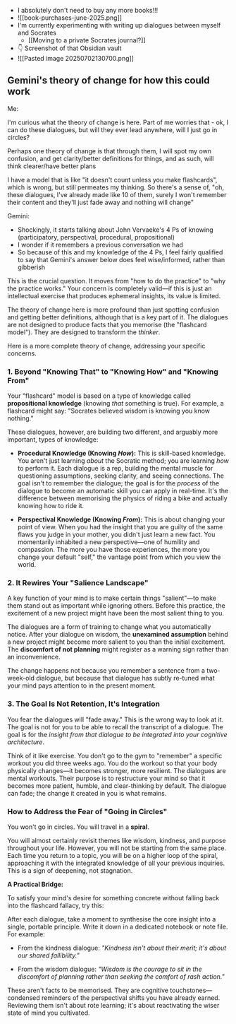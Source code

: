 - I absolutely don't need to buy any more books!!!
- ![[book-purchases-june-2025.png]]
- I'm currently experimenting with writing up dialogues between myself and Socrates
	- [[Moving to a private Socrates journal?]]
- 👇 Screenshot of that Obsidian vault
- ![[Pasted image 20250702130700.png]] 
## Gemini's theory of change for how this could work
Me: 

I'm curious what the theory of change is here. Part of me worries that - ok, I can do these dialogues, but will they ever lead anywhere, will I just go in circles?

  

Perhaps one theory of change is that through them, I will spot my own confusion, and get clarity/better definitions for things, and as such, will think clearer/have better plans

  

I have a model that is like "it doesn't count unless you make flashcards", which is wrong, but still permeates my thinking. So there's a sense of, "oh, these dialogues, I've already made like 10 of them, surely I won't remember their content and they'll just fade away and nothing will change"

Gemini:
- Shockingly, it starts talking about John Vervaeke's 4 Ps of knowing (participatory, perspectival, procedural, propositional)
- I wonder if it remembers a previous conversation we had
- So because of this and my knowledge of the 4 Ps, I feel fairly qualified to say that Gemini's answer below does feel wise/informed, rather than gibberish

This is the crucial question. It moves from "how to do the practice" to "why the practice works." Your concern is completely valid—if this is just an intellectual exercise that produces ephemeral insights, its value is limited.

The theory of change here is more profound than just spotting confusion and getting better definitions, although that is a key part of it. The dialogues are not designed to produce facts that you memorise (the "flashcard model"). They are designed to transform the _thinker_.

Here is a more complete theory of change, addressing your specific concerns.

### 1. Beyond "Knowing That" to "Knowing How" and "Knowing From"

Your "flashcard" model is based on a type of knowledge called **propositional knowledge** (knowing _that_ something is true). For example, a flashcard might say: "Socrates believed wisdom is knowing you know nothing."

These dialogues, however, are building two different, and arguably more important, types of knowledge:

- **Procedural Knowledge (Knowing _How_):** This is skill-based knowledge. You aren't just learning _about_ the Socratic method; you are learning _how_ to perform it. Each dialogue is a rep, building the mental muscle for questioning assumptions, seeking clarity, and seeing connections. The goal isn't to remember the dialogue; the goal is for the _process_ of the dialogue to become an automatic skill you can apply in real-time. It's the difference between memorising the physics of riding a bike and actually knowing how to ride it.
    
- **Perspectival Knowledge (Knowing _From_):** This is about changing your point of view. When you had the insight that you are guilty of the same flaws you judge in your mother, you didn't just learn a new fact. You momentarily inhabited a new perspective—one of humility and compassion. The more you have those experiences, the more you change your default "self," the vantage point from which you view the world.
    

### 2. It Rewires Your "Salience Landscape"

A key function of your mind is to make certain things "salient"—to make them stand out as important while ignoring others. Before this practice, the excitement of a new project might have been the most salient thing to you.

The dialogues are a form of training to change what you automatically notice. After your dialogue on wisdom, the **unexamined assumption** behind a new project might become more salient to you than the initial excitement. The **discomfort of not planning** might register as a warning sign rather than an inconvenience.

The change happens not because you remember a sentence from a two-week-old dialogue, but because that dialogue has subtly re-tuned what your mind pays attention to in the present moment.

### 3. The Goal Is Not Retention, It's Integration

You fear the dialogues will "fade away." This is the wrong way to look at it. The goal is not for you to be able to recall the transcript of a dialogue. The goal is for the _insight from that dialogue to be integrated into your cognitive architecture_.

Think of it like exercise. You don't go to the gym to "remember" a specific workout you did three weeks ago. You do the workout so that your body physically changes—it becomes stronger, more resilient. The dialogues are mental workouts. Their purpose is to restructure your mind so that it becomes more patient, humble, and clear-thinking by default. The dialogue can fade; the change it created in you is what remains.

### How to Address the Fear of "Going in Circles"

You won't go in circles. You will travel in a **spiral**.

You will almost certainly revisit themes like wisdom, kindness, and purpose throughout your life. However, you will not be starting from the same place. Each time you return to a topic, you will be on a higher loop of the spiral, approaching it with the integrated knowledge of all your previous inquiries. This is a sign of deepening, not stagnation.

**A Practical Bridge:**

To satisfy your mind's desire for something concrete without falling back into the flashcard fallacy, try this:

After each dialogue, take a moment to synthesise the core insight into a single, portable principle. Write it down in a dedicated notebook or note file. For example:

- From the kindness dialogue: _"Kindness isn't about their merit; it's about our shared fallibility."_
    
- From the wisdom dialogue: _"Wisdom is the courage to sit in the discomfort of planning rather than seeking the comfort of rash action."_
    

These aren't facts to be memorised. They are cognitive touchstones—condensed reminders of the perspectival shifts you have already earned. Reviewing them isn't about rote learning; it's about reactivating the wiser state of mind you cultivated.